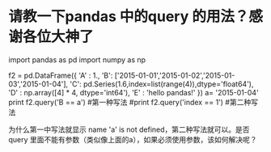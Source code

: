 # 请教一下pandas 中的query 的用法？感谢各位大神了

import pandas as pd
import numpy as np

f2 = pd.DataFrame({ 'A' : 1., 'B': ['2015-01-01','2015-01-02','2015-01-03','2015-01-04'], 'C': pd.Series(1.6,index=list(range(4)),dtype='float64'), 'D' : np.array([4] * 4, dtype='int64'), 'E' : 'hello pandas!' })
a= '2015-01-04'
print f2.query('B == a')   #第一种写法
#print f2.query('index == 1')  #第二种写法

为什么第一中写法就显示  name 'a' is not defined，第二种写法就可以。是否query 里面不能有参数（类似像上面的a），如果必须使用参数，该如何解决呢？

